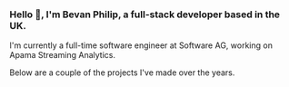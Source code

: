### Hello 👋, I'm Bevan Philip, a full-stack developer based in the UK.

I'm currently a full-time software engineer at Software AG, working on Apama Streaming Analytics.

Below are a couple of the projects I've made over the years. 
<!--
**arrivance/arrivance** is a ✨ _special_ ✨ repository because its `README.md` (this file) appears on your GitHub profile.

Here are some ideas to get you started:

- 🔭 I’m currently working on ...
- 🌱 I’m currently learning ...
- 👯 I’m looking to collaborate on ...
- 🤔 I’m looking for help with ...
- 💬 Ask me about ...
- 📫 How to reach me: ...
- 😄 Pronouns: ...
- ⚡ Fun fact: ...
-->

